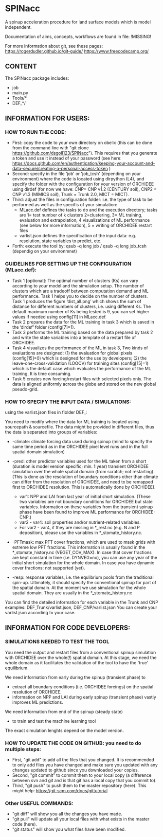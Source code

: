 # SPINacc
A spinup acceleration procedure for land surface models which is model independent.

Documentation of aims, concepts, workflows are found in file: !MISSING!

For more information about git, see these pages:
https://rogerdudler.github.io/git-guide/
https://www.freecodecamp.org/


## CONTENT
The SPINacc package includes:
* job
* main.py
* Tools/*
* DEF_*/

 
## INFORMATION FOR USERS:
### HOW TO RUN THE CODE:

* First: copy the code to your own directory on obelix (this can be done from the command line with "git clone https://github.com/dsgoll123/SPINacc"). This requires that you generate a token and use it instead of your password (see here: https://docs.github.com/en/authentication/keeping-your-account-and-data-secure/creating-a-personal-access-token )
* Second: specify in the file 'job' or 'job_tcsh' (depending on your environment) where the code is located using dirpython (L4), and specify the folder with the configuration for your version of ORCHIDEE using dirdef (for now we have: CNP= CNP v1.2 (CENTURY soil), CNP2 = CNP v1.3 (MIMICS soil), Trunk = Trunk 2.0, MICT = MICT). 
* Third: adjust the files in configuration folder: i.e. the type of task to be performed as well as the specifis of your simulation:
	* MLacc.def defines the tasks to do and the execution directory; tasks are 1= test number of k clusters 2=clustering, 3= ML training,
evaluation and extrapolation, 4 visualizations of ML performance (see below for more information), 5  = writing of ORCHIDEE restart files
	* varlist.json defines the specification of the input data: e.g. resolution, state variables to predict, etc.
* Forth: execute the tool by: qsub -q long job   / qsub -q long job_tcsh (dependig on your environmnet)

### GUIDELINES FOR SETTING UP THE CONFIGURATION (MLacc.def):

* Task 1 [optional]: The optimal number of clusters (Ks) can vary according to your
model and the simulation setup. The number of clusters which are a tradeoff
between computation demand and ML performance. Task 1 helps you to decide
on the number of clusters. Task 1 produces the figure ‘dist_all.png’ which shows
the sum of distance for different numbers of clusters, i.e. using different Ks. The default maximum number of Ks being tested is 9, you can set higher values if
needed using config[11] in MLacc.def.
* Task 2 prepares the data for the ML training in task 3 which is saved in the
‘dirdef’ folder (config[7]=1).
* Task 3 performs the ML training based on the data prepared by task 2 and write the state variables into a template of a restart file of ORCHIDEE.
* Task 4 visualizes the performance of the ML in task 3, Two kinds of evaluations
are designed: (1) the evaluation for global pixels (config[15]=0) which is designed
for the use by developers; (2) the leave-one-cross-validation (LOOCV) for
training sites (config[15]=1) which is the default case which evaluates the
performance of the ML training, It is time consuming.
* Task 5 creates new forcing/restart files with selected pixels only. The data is aligned uniformly across the globe and stored on the new global pseudo-grid.

### HOW TO SPECIFY THE INPUT DATA / SIMULATIONS:

using the varlist.json files in fiolder DEF_:

You need to modify where the data for ML training is located using sourcepath & sourcefile. The data might be provided in different files, thus the data is separated into groups of variables:

* -climate: climate forcing data used during spinup (mind to specify the same time period as in the ORCHIDEE pixel level runs and in the full spatial domain simulation)
* -pred: other predictor variables used for the ML taken from a short (duration is model version specific; min. 1 year) transient ORCHIDEE simulation over the whole spatial domain (from scratch; not restarting). (This is done as the resolution of boundary conditions other than climate can differ from the resolution of ORCHIDEE, and need to be remapped first to ORCHIDEE resolution. This is automatically done by ORCHIDEE).
	* var1: NPP and LAI from last year of initial short simulation. (These two variables are not boundary conditions for ORCHIDEE but state variables. Information on these variables from the transient spinup phase have been found to improve ML performance for ORCHIDEE-CNP.)
	* var2 - var4: soil properties and/or nutrient-related variables. 
	* For var2 - var4, if they are missing in *_rest.nc (e.g. N and P deposition), please use the variables in *_stomate_history.nc.	
* -PFTmask: max PFT cover fractions, which are used to mask grids with extreme low PFT fractions. This information is usually found in the *_stomate_history.nc (VEGET_COV_MAX). In case that cover fractions are kept constant in time (i.e. DYNVEG=no), you can use any year of the initial short simulation for the whole domain. In case you have dynamic cover fractions: not supported (yet).

* -resp: response variables, i.e. the equlibrium pools from the traditional spin-up. Ultimately, it should specify the conventional spinup for part of the spatial domain. At the moment we use simulation for the whole spatial domain. They are usually in the *_stomate_history.nc

You can find the detailed information for each variable in the Trunk and CNP examples: DEF_Trunk/varlist.json, DEF_CNP/varlist.json 
You can create your varlist.json according to your case. 


## INFORMATION FOR CODE DEVELOPERS:

### SIMULATIONS NEEDED TO TEST THE TOOL
You need the output and restart files from a conventional spinup simulation with ORCHIDEE over the whole(!) spatial domain. At this stage, we need the whole domain as it facilitates the validation of the tool to have the 'true' equilibrium.

We need information from early during the spinup (transient phase) to 
* extract all boundary conditions (i.e. ORCHIDEE forcings) on the spatial resolution of ORCHIDEE. 
* information on NPP and LAI during early spinup (transient phase) vastly improves ML predictions.

We need information from end of the spinup  (steady state)
* to train and test the machine learning tool

The exact simulation lenghts depend on the model version.

### HOW TO UPDATE THE CODE ON GITHUB: you need to do multiple steps: 
* First, "git add" to add all the files that you changed. It is recommended to only add files you have changed and make sure you updated with any changes updated to github since you downloaded your copies.
* Second, "git commit" to commit them to your local copy (a difference between svn and git and is that git has a local copy that you commit to). 
* Third, "git push" to push them to the master repository (here). 
This might help: https://git-scm.com/docs/gittutorial

### Other USEFUL COMMANDS: 
* "git diff" will show you all the changes you have made. 
* "git pull" will update all your local files with what exists in the master code (here). 
* "git status" will show you what files have been modified.






